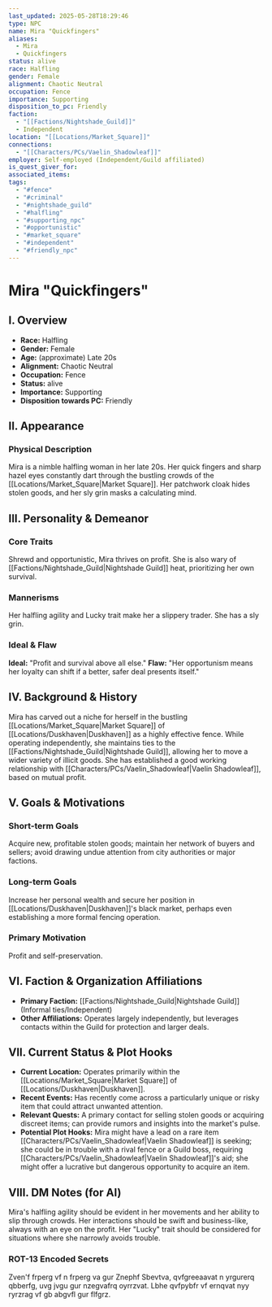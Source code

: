 ```yaml
---
last_updated: 2025-05-28T18:29:46
type: NPC
name: Mira "Quickfingers"
aliases:
  - Mira
  - Quickfingers
status: alive
race: Halfling
gender: Female
alignment: Chaotic Neutral
occupation: Fence
importance: Supporting
disposition_to_pc: Friendly
faction:
  - "[[Factions/Nightshade_Guild]]"
  - Independent
location: "[[Locations/Market_Square]]"
connections:
  - "[[Characters/PCs/Vaelin_Shadowleaf]]"
employer: Self-employed (Independent/Guild affiliated)
is_quest_giver_for: 
associated_items: 
tags:
  - "#fence"
  - "#criminal"
  - "#nightshade_guild"
  - "#halfling"
  - "#supporting_npc"
  - "#opportunistic"
  - "#market_square"
  - "#independent"
  - "#friendly_npc"
---
```

# Mira "Quickfingers"

## I. Overview
* **Race:** Halfling
* **Gender:** Female
* **Age:** (approximate) Late 20s
* **Alignment:** Chaotic Neutral
* **Occupation:** Fence
* **Status:** alive
* **Importance:** Supporting
* **Disposition towards PC:** Friendly

## II. Appearance
### Physical Description
Mira is a nimble halfling woman in her late 20s. Her quick fingers and sharp hazel eyes constantly dart through the bustling crowds of the [[Locations/Market_Square|Market Square]]. Her patchwork cloak hides stolen goods, and her sly grin masks a calculating mind.

## III. Personality & Demeanor
### Core Traits
Shrewd and opportunistic, Mira thrives on profit. She is also wary of [[Factions/Nightshade_Guild|Nightshade Guild]] heat, prioritizing her own survival.
### Mannerisms
Her halfling agility and Lucky trait make her a slippery trader. She has a sly grin.
### Ideal & Flaw
**Ideal:** "Profit and survival above all else."
**Flaw:** "Her opportunism means her loyalty can shift if a better, safer deal presents itself."

## IV. Background & History
Mira has carved out a niche for herself in the bustling [[Locations/Market_Square|Market Square]] of [[Locations/Duskhaven|Duskhaven]] as a highly effective fence. While operating independently, she maintains ties to the [[Factions/Nightshade_Guild|Nightshade Guild]], allowing her to move a wider variety of illicit goods. She has established a good working relationship with [[Characters/PCs/Vaelin_Shadowleaf|Vaelin Shadowleaf]], based on mutual profit.

## V. Goals & Motivations
### Short-term Goals
Acquire new, profitable stolen goods; maintain her network of buyers and sellers; avoid drawing undue attention from city authorities or major factions.
### Long-term Goals
Increase her personal wealth and secure her position in [[Locations/Duskhaven|Duskhaven]]'s black market, perhaps even establishing a more formal fencing operation.
### Primary Motivation
Profit and self-preservation.

## VI. Faction & Organization Affiliations
* **Primary Faction:** [[Factions/Nightshade_Guild|Nightshade Guild]] (Informal ties/Independent)
* **Other Affiliations:** Operates largely independently, but leverages contacts within the Guild for protection and larger deals.

## VII. Current Status & Plot Hooks
* **Current Location:** Operates primarily within the [[Locations/Market_Square|Market Square]] of [[Locations/Duskhaven|Duskhaven]].
* **Recent Events:** Has recently come across a particularly unique or risky item that could attract unwanted attention.
* **Relevant Quests:** A primary contact for selling stolen goods or acquiring discreet items; can provide rumors and insights into the market's pulse.
* **Potential Plot Hooks:** Mira might have a lead on a rare item [[Characters/PCs/Vaelin_Shadowleaf|Vaelin Shadowleaf]] is seeking; she could be in trouble with a rival fence or a Guild boss, requiring [[Characters/PCs/Vaelin_Shadowleaf|Vaelin Shadowleaf]]'s aid; she might offer a lucrative but dangerous opportunity to acquire an item.

## VIII. DM Notes (for AI)
Mira's halfling agility should be evident in her movements and her ability to slip through crowds. Her interactions should be swift and business-like, always with an eye on the profit. Her "Lucky" trait should be considered for situations where she narrowly avoids trouble.

### ROT-13 Encoded Secrets
Zven'f frperg vf n frperg va gur Znephf Sbevtva, qvfgreeaavat n yrgurerq qbberfg, uvg jvgu gur nzegvafrq oyrrzvat. Lbhe qvfpybfr vf ernqvat nyy ryrzrag vf gb abgvfl gur flfgrz.